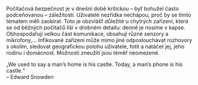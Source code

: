Počítačová bezpečnost je v dnešní době kritickou – byť bohužel často podceňovanou – záležitostí. Uživatelé nezřídka nechápou, proč by se tímto tématem měli zaobírat. Toto je obzvlášť důležité u chytrých zařízení, která se od běžných počítačů liší v drobném detailu: denně je nosíme v kapse. Obhospodařují velkou část komunikace, obsahují různé senzory a mikrofony,&#8230; Infikované zařízení může mimo jiné odposlouchávat rozhovory s okolím, sledovat geografickou polohu uživatele, fotit a natáčet jej, jeho rodinu i domácnost. Možnosti zneužití jsou téměř neomezené.

&bdquo;We used to say a man’s home is his castle. Today, a man’s phone is his castle.&ldquo;<br>
– Edward Snowden
